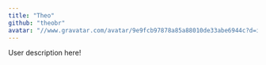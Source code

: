 ```yaml
---
title: "Theo"
github: "theobr"
avatar: "//www.gravatar.com/avatar/9e9fcb97878a85a88010de33abe6944c?d=identicon"
---
```


User description here!
